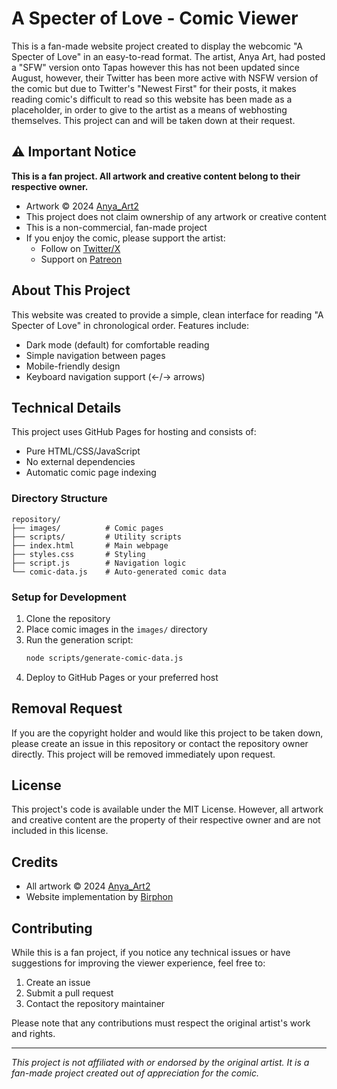 # A Specter of Love - Comic Viewer

This is a fan-made website project created to display the webcomic "A Specter of Love" in an easy-to-read format. The artist, Anya Art, had posted a "SFW" version onto Tapas however this has not been updated since August, however, their Twitter has been more active with NSFW version of the comic but due to Twitter's "Newest First" for their posts, it makes reading comic's difficult to read so this website has been made as a placeholder, in order to give to the artist as a means of webhosting themselves. This project can and will be taken down at their request.

## ⚠️ Important Notice

**This is a fan project. All artwork and creative content belong to their respective owner.**

- Artwork © 2024 [Anya_Art2](https://x.com/Anya_Art2)
- This project does not claim ownership of any artwork or creative content
- This is a non-commercial, fan-made project
- If you enjoy the comic, please support the artist:
  - Follow on [Twitter/X](https://x.com/Anya_Art2)
  - Support on [Patreon](https://www.patreon.com/AnyaArt)

## About This Project

This website was created to provide a simple, clean interface for reading "A Specter of Love" in chronological order. Features include:
- Dark mode (default) for comfortable reading
- Simple navigation between pages
- Mobile-friendly design
- Keyboard navigation support (←/→ arrows)

## Technical Details

This project uses GitHub Pages for hosting and consists of:
- Pure HTML/CSS/JavaScript
- No external dependencies
- Automatic comic page indexing

### Directory Structure
```
repository/
├── images/          # Comic pages
├── scripts/         # Utility scripts
├── index.html       # Main webpage
├── styles.css       # Styling
├── script.js        # Navigation logic
└── comic-data.js    # Auto-generated comic data
```

### Setup for Development

1. Clone the repository
2. Place comic images in the `images/` directory
3. Run the generation script:
   ```bash
   node scripts/generate-comic-data.js
   ```
4. Deploy to GitHub Pages or your preferred host

## Removal Request

If you are the copyright holder and would like this project to be taken down, please create an issue in this repository or contact the repository owner directly. This project will be removed immediately upon request.

## License

This project's code is available under the MIT License. However, all artwork and creative content are the property of their respective owner and are not included in this license.

## Credits

- All artwork © 2024 [Anya_Art2](https://x.com/Anya_Art2)
- Website implementation by [Birphon](https://www.github.com/birphon)

## Contributing

While this is a fan project, if you notice any technical issues or have suggestions for improving the viewer experience, feel free to:
1. Create an issue
2. Submit a pull request
3. Contact the repository maintainer

Please note that any contributions must respect the original artist's work and rights.

---

*This project is not affiliated with or endorsed by the original artist. It is a fan-made project created out of appreciation for the comic.*